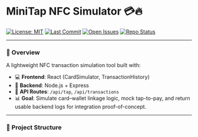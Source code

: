 # MiniTap NFC Simulator 💳🔥

[![License: MIT](https://img.shields.io/badge/License-MIT-blue.svg)](LICENSE)
[![Last Commit](https://img.shields.io/github/last-commit/DrewDauti/minitap-nfc-sim?style=flat-square)](https://github.com/DrewDauti/minitap-nfc-sim/commits/main)
[![Open Issues](https://img.shields.io/github/issues/DrewDauti/minitap-nfc-sim?color=orange&style=flat-square)](https://github.com/DrewDauti/minitap-nfc-sim/issues)
[![Repo Status](https://img.shields.io/badge/status-active-brightgreen.svg)](https://github.com/DrewDauti/minitap-nfc-sim)

---

### 🧠 Overview

A lightweight NFC transaction simulation tool built with:

- 💻 **Frontend**: React (CardSimulator, TransactionHistory)
- 🔧 **Backend**: Node.js + Express
- 🔌 **API Routes**: `/api/tap`, `/api/transactions`
- 📊 **Goal**: Simulate card–wallet linkage logic, mock tap-to-pay, and return usable backend logs for integration proof-of-concept.

---

### 📂 Project Structure

